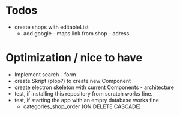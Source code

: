 # Todos
- create shops with editableList
    - add google - maps link from shop - adress

# Optimization / nice to have
- Implement search - form
- create Skript (plop?) to create new Component
- create electron skeleton with current Components - architecture
- test, if installing this repository from scratch works fine.
- test, if starting the app with an empty database works fine
    - categories_shop_order (ON DELETE CASCADE)